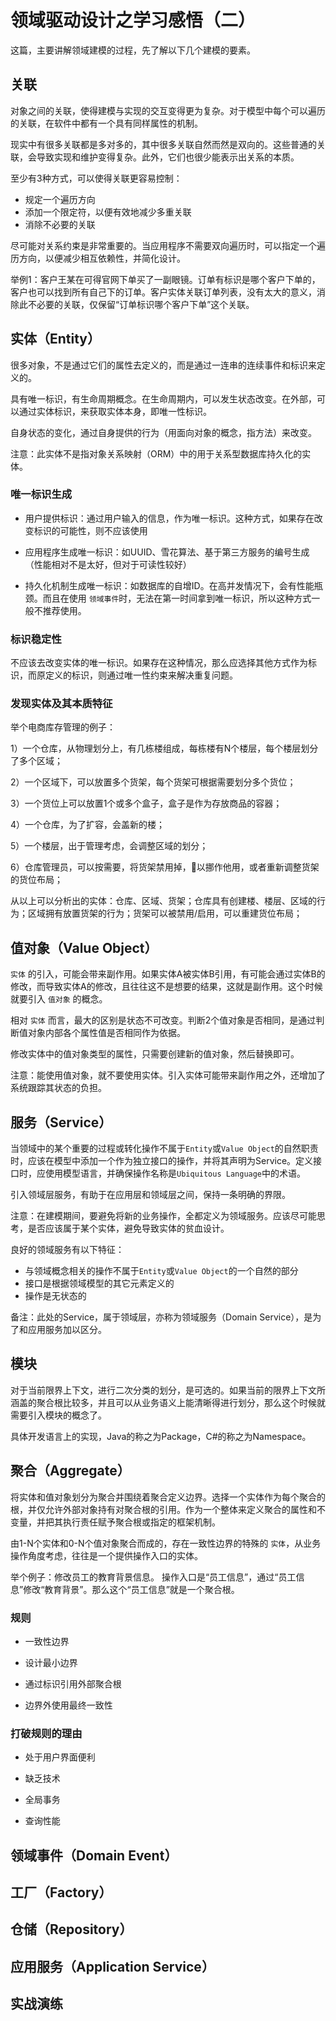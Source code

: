 # 领域驱动设计之学习感悟（二）

这篇，主要讲解领域建模的过程，先了解以下几个建模的要素。

## 关联

对象之间的关联，使得建模与实现的交互变得更为复杂。对于模型中每个可以遍历的关联，在软件中都有一个具有同样属性的机制。

现实中有很多关联都是多对多的，其中很多关联自然而然是双向的。这些普通的关联，会导致实现和维护变得复杂。此外，它们也很少能表示出关系的本质。

至少有3种方式，可以使得关联更容易控制：

- 规定一个遍历方向
- 添加一个限定符，以便有效地减少多重关联
- 消除不必要的关联

尽可能对关系约束是非常重要的。当应用程序不需要双向遍历时，可以指定一个遍历方向，以便减少相互依赖性，并简化设计。

举例1：客户王某在可得官网下单买了一副眼镜。订单有标识是哪个客户下单的，客户也可以找到所有自己下的订单。客户实体关联订单列表，没有太大的意义，消除此不必要的关联，仅保留“订单标识哪个客户下单”这个关联。

## 实体（Entity）

很多对象，不是通过它们的属性去定义的，而是通过一连串的连续事件和标识来定义的。

具有唯一标识，有生命周期概念。在生命周期内，可以发生状态改变。在外部，可以通过实体标识，来获取实体本身，即唯一性标识。

自身状态的变化，通过自身提供的行为（用面向对象的概念，指方法）来改变。

注意：此实体不是指对象关系映射（ORM）中的用于关系型数据库持久化的实体。

### 唯一标识生成

- 用户提供标识：通过用户输入的信息，作为唯一标识。这种方式，如果存在改变标识的可能性，则不应该使用

- 应用程序生成唯一标识：如UUID、雪花算法、基于第三方服务的编号生成（性能相对不是太好，但对于可读性较好）

- 持久化机制生成唯一标识：如数据库的自增ID。在高并发情况下，会有性能瓶颈。而且在使用 `领域事件`时，无法在第一时间拿到唯一标识，所以这种方式一般不推荐使用。

### 标识稳定性

不应该去改变实体的唯一标识。如果存在这种情况，那么应选择其他方式作为标识，而原定义的标识，则通过唯一性约束来解决重复问题。

### 发现实体及其本质特征

举个电商库存管理的例子：

1）一个仓库，从物理划分上，有几栋楼组成，每栋楼有N个楼层，每个楼层划分了多个区域；

2）一个区域下，可以放置多个货架，每个货架可根据需要划分多个货位；

3）一个货位上可以放置1个或多个盒子，盒子是作为存放商品的容器；

4）一个仓库，为了扩容，会盖新的楼；

5）一个楼层，出于管理考虑，会调整区域的划分；

6）仓库管理员，可以按需要，将货架禁用掉，以挪作他用，或者重新调整货架的货位布局；

从以上可以分析出的实体：仓库、区域、货架；仓库具有创建楼、楼层、区域的行为；区域拥有放置货架的行为；货架可以被禁用/启用，可以重建货位布局；

## 值对象（Value Object）

`实体` 的引入，可能会带来副作用。如果实体A被实体B引用，有可能会通过实体B的修改，而导致实体A的修改，且往往这不是想要的结果，这就是副作用。这个时候就要引入 `值对象` 的概念。

相对 `实体` 而言，最大的区别是状态不可改变。判断2个值对象是否相同，是通过判断值对象内部各个属性值是否相同作为依据。

修改实体中的值对象类型的属性，只需要创建新的值对象，然后替换即可。

注意：能使用值对象，就不要使用实体。引入实体可能带来副作用之外，还增加了系统跟踪其状态的负担。

## 服务（Service）

当领域中的某个重要的过程或转化操作不属于`Entity`或`Value Object`的自然职责时，应该在模型中添加一个作为独立接口的操作，并将其声明为Service。定义接口时，应使用模型语言，并确保操作名称是`Ubiquitous Language`中的术语。

引入领域层服务，有助于在应用层和领域层之间，保持一条明确的界限。

注意：在建模期间，要避免将新的业务操作，全都定义为领域服务。应该尽可能思考，是否应该属于某个实体，避免导致实体的贫血设计。

良好的领域服务有以下特征：

- 与领域概念相关的操作不属于`Entity`或`Value Object`的一个自然的部分
- 接口是根据领域模型的其它元素定义的
- 操作是无状态的

备注：此处的Service，属于领域层，亦称为领域服务（Domain Service），是为了和应用服务加以区分。

## 模块

对于当前限界上下文，进行二次分类的划分，是可选的。如果当前的限界上下文所涵盖的聚合根比较多，并且可以从业务语义上能清晰得进行划分，那么这个时候就需要引入模块的概念了。

具体开发语言上的实现，Java的称之为Package，C#的称之为Namespace。

## 聚合（Aggregate）

将实体和值对象划分为聚合并围绕着聚合定义边界。选择一个实体作为每个聚合的根，并仅允许外部对象持有对聚合根的引用。作为一个整体来定义聚合的属性和不变量，并把其执行责任赋予聚合根或指定的框架机制。

由1-N个实体和0-N个值对象聚合而成的，存在一致性边界的特殊的 `实体`，从业务操作角度考虑，往往是一个提供操作入口的实体。

举个例子：修改员工的教育背景信息。 操作入口是“员工信息”，通过“员工信息”修改“教育背景”。那么这个“员工信息”就是一个聚合根。

### 规则

- 一致性边界

- 设计最小边界

- 通过标识引用外部聚合根

- 边界外使用最终一致性

### 打破规则的理由

- 处于用户界面便利

- 缺乏技术

- 全局事务

- 查询性能

## 领域事件（Domain Event）

## 工厂（Factory）

## 仓储（Repository）

## 应用服务（Application Service）

## 实战演练
